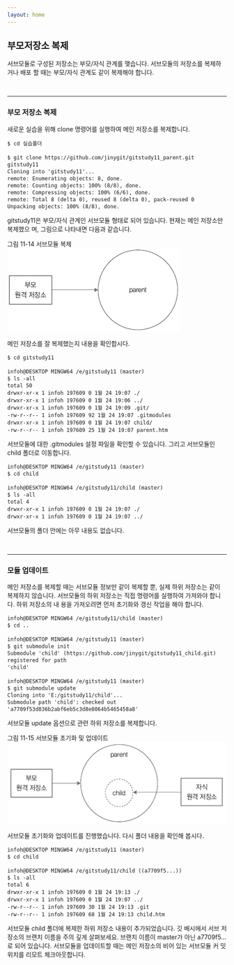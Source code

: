 ```yaml
---
layout: home
---
```

## 부모저장소 복제
서브모듈로 구성된 저장소는 부모/자식 관계를 맺습니다. 서브모듈의 저장소를 복제하거나 배포
할 때는 부모/자식 관계도 같이 복제해야 합니다.  

<br>
<hr>

### 부모 저장소 복제
새로운 실습을 위해 clone 명령어를 실행하여 메인 저장소를 복제합니다.  

```
$ cd 실습폴더

$ git clone https://github.com/jinygit/gitstudy11_parent.git gitstudy11 
Cloning into 'gitstudy11'...
remote: Enumerating objects: 8, done.
remote: Counting objects: 100% (8/8), done.
remote: Compressing objects: 100% (6/6), done.
remote: Total 8 (delta 0), reused 8 (delta 0), pack-reused 0
Unpacking objects: 100% (8/8), done.
```

gitstudy11은 부모/자식 관계인 서브모듈 형태로 되어 있습니다. 현재는 메인 저장소만 복제했으
며, 그림으로 나타내면 다음과 같습니다.  

그림 11-14 서브모듈 복제  
![](./img/11-14.jpg)

메인 저장소를 잘 복제했는지 내용을 확인합시다.  

```
$ cd gitstudy11

infoh@DESKTOP MINGW64 /e/gitstudy11 (master)
$ ls -all 
total 50
drwxr-xr-x 1 infoh 197609 0 1월 24 19:07 ./
drwxr-xr-x 1 infoh 197609 0 1월 24 19:06 ../
drwxr-xr-x 1 infoh 197609 0 1월 24 19:09 .git/
-rw-r--r-- 1 infoh 197609 92 1월 24 19:07 .gitmodules
drwxr-xr-x 1 infoh 197609 0 1월 24 19:07 child/
-rw-r--r-- 1 infoh 197609 25 1월 24 19:07 parent.htm
```

서브모듈에 대한 .gitmodules 설정 파일을 확인할 수 있습니다. 그리고 서브모듈인 child 폴더로
이동합니다.  

```
infoh@DESKTOP MINGW64 /e/gitstudy11 (master)
$ cd child 

infoh@DESKTOP MINGW64 /e/gitstudy11/child (master)
$ ls -all 
total 4
drwxr-xr-x 1 infoh 197609 0 1월 24 19:07 ./
drwxr-xr-x 1 infoh 197609 0 1월 24 19:07 ../
```

서브모듈의 폴더 안에는 아무 내용도 없습니다.  

<br>
<hr>

### 모듈 업데이트
메인 저장소를 복제할 때는 서브모듈 정보만 같이 복제할 뿐, 실제 하위 저장소는 같이 복제하지
않습니다. 서브모듈의 하위 저장소는 직접 명령어를 실행하여 가져와야 합니다. 하위 저장소의 내
용을 가져오려면 먼저 초기화와 갱신 작업을 해야 합니다.  

```
infoh@DESKTOP MINGW64 /e/gitstudy11/child (master)
$ cd .. 

infoh@DESKTOP MINGW64 /e/gitstudy11 (master)
$ git submodule init 
Submodule 'child' (https://github.com/jinygit/gitstudy11_child.git) registered for path
'child'

infoh@DESKTOP MINGW64 /e/gitstudy11 (master)
$ git submodule update 
Cloning into 'E:/gitstudy11/child'...
Submodule path 'child': checked out 'a7709f53d836b2abf6eb5c3d8e8064b5465458a8'
```

서브모듈 update 옵션으로 관련 하위 저장소를 복제합니다.  

그림 11-15 서브모듈 초기화 및 업데이트  
![](./img/11-15.jpg)


서브모듈 초기화와 업데이트를 진행했습니다. 다시 폴더 내용을 확인해 봅시다.  

```
infoh@DESKTOP MINGW64 /e/gitstudy11 (master)
$ cd child 

infoh@DESKTOP MINGW64 /e/gitstudy11/child ((a7709f5...))
$ ls -all 
total 6
drwxr-xr-x 1 infoh 197609 0 1월 24 19:13 ./
drwxr-xr-x 1 infoh 197609 0 1월 24 19:07 ../
-rw-r--r-- 1 infoh 197609 30 1월 24 19:13 .git
-rw-r--r-- 1 infoh 197609 68 1월 24 19:13 child.htm
```

서브모듈 child 폴더에 복제한 하위 저장소 내용이 추가되었습니다.
깃 배시에서 서브 저장소의 브랜치 이름을 주의 깊게 살펴보세요. 브랜치 이름이 master가 아닌
a7709f5...로 되어 있습니다. 서브모듈을 업데이트할 때는 메인 저장소의 비어 있는 서브모듈 커
밋 위치를 리모트 체크아웃합니다.  

<br><br>

